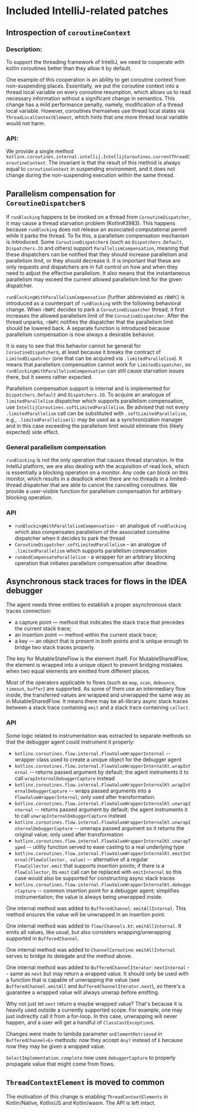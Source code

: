 # Included IntelliJ-related patches

## Introspection of `coroutineContext`

### Description: 
To support the threading framework of IntelliJ, 
we need to cooperate with kotlin coroutines better than they allow it by default.

One example of this cooperation is an ability to get coroutine context from non-suspending places.
Essentially, we put the coroutine context into a thread local variable on every coroutine resumption, 
which allows us to read necessary information without a significant change in semantics. 
This change has a mild performance penalty, namely, modification of a thread local variable. 
However, coroutines themselves use thread local states via `ThreadLocalContextElement`, which hints that 
one more thread local variable would not harm.

### API:

We provide a single method `kotlinx.coroutines.internal.intellij.IntellijCoroutines.currentThreadCoroutineContext`.
The invariant is that the result of this method is always equal to `coroutineContext` in suspending environment, 
and it does not change during the non-suspending execution within the same thread.


## Parallelism compensation for `CoroutineDispatcher`s

If `runBlocking` happens to be invoked on a thread from `CoroutineDispatcher`, it may cause a thread starvation problem
(Kotlin#3983). This happens because `runBlocking` does not release an associated computational permit while it parks the
thread. To fix this, a parallelism compensation mechanism is introduced. Some `CoroutineDispatcher`s (such as 
`Dispatchers.Default`, `Dispatchers.IO` and others) support `ParallelismCompensation`, meaning that these dispatchers
can be notified that they should increase parallelism and parallelism limit, or they should decrease it. It is important that these
are only requests and dispatchers are in full control on how and when they need to adjust the effective parallelism.
It also means that the instantaneous parallelism may exceed the current allowed parallelism limit for the given dispatcher.

`runBlockingWithParallelismCompensation` (further abbreviated as `rBWPC`) is introduced as a counterpart of `runBlocking` 
with the following behavioral change. When `rBWPC` decides to park a `CoroutineDispatcher` thread, it first increases the allowed parallelism
limit of the `CoroutineDispatcher`. After the thread unparks, `rBWPC` notifies the dispatcher that the parallelism limit should be lowered back.
A separate function is introduced because parallelism compensation is now always a desirable behavior.

It is easy to see that this behavior cannot be general for `CoroutineDispatcher`s, at least because it breaks the contract
of `LimitedDispatcher` (one that can be acquired via `.limitedParallelism`). It means that parallelism compensation
cannot work for `LimitedDispatcher`, so `runBlockingWithParallelismCompensation` can still cause starvation issues there, but it seems rather 
expected.

Parallelism compensation support is internal and is implemented for `Dispatchers.Default` and `Dispatchers.IO`.
To acquire an analogue of `limitedParallelism` dispatcher which supports parallelism compensation, use 
`IntellijCoroutines.softLimitedParallelism`. Be advised that not every `.limitedParallelism` call can be substituted
with `.softLimitedParallelism`, e.g., `.limitedParallelism(1)` may be used as a synchronization manager and in this case
exceeding the parallelism limit would eliminate this (likely expected) side effect.

### General parallelism compensation

`runBlocking` is not the only operation that causes thread starvation. In the IntelliJ platform, we are also dealing with
 the acquisition of read lock, which is essentially a blocking operation on a monitor. Any code can block on this monitor, 
which results in a deadlock when there are no threads in a limited-thread dispatcher that are able to cancel the cancelling coroutines.
We provide a user-visible function for parallelism compensation for arbitrary blocking operation.

### API
- `runBlockingWithParallelismCompensation` - an analogue of `runBlocking` which also compensates parallelism of the
  associated coroutine dispatcher when it decides to park the thread
- `CoroutineDispatcher.softLimitedParallelism` – an analogue of `.limitedParallelism` which supports
  parallelism compensation
- `runAndCompensateParallelism` - a wrapper for an arbitrary blocking operation that initiates parallelism compensation after deadline.

## Asynchronous stack traces for flows in the IDEA debugger

The agent needs three entities to establish a proper asynchronous stack traces connection:
- a capture point — method that indicates the stack trace that precedes the current stack trace;
- an insertion point — method within the current stack trace;
- a key — an object that is present in both points and is unique enough to bridge two stack traces properly.

The key for MutableStateFlow is the element itself. For MutableSharedFlow, the element is wrapped into a unique object to prevent bridging mistakes when two equal elements are emitted from different places.

Most of the operators applicable to flows (such as `map`, `scan`, `debounce`, `timeout`, `buffer`) are supported. As some of them use an intermediary flow inside, the transferred values are wrapped and unwrapped the same way as in MutableSharedFlow.
It means there may be all-library async stack traces between a stack trace containing `emit` and a stack trace containing `collect`.

### API

Some logic related to instrumentation was extracted to separate methods so that the debugger agent could instrument it properly:

- `kotlinx.coroutines.flow.internal.FlowValueWrapperInternal` -- wrapper class used to create a unique object for the debugger agent
- `kotlinx.coroutines.flow.internal.FlowValueWrapperInternalKt.wrapInternal` -- returns passed argument by default; the agent instruments it to call `wrapInternalDebuggerCapture` instead
- `kotlinx.coroutines.flow.internal.FlowValueWrapperInternalKt.wrapInternalDebuggerCapture` -- wraps passed arguments into a `FlowValueWrapperInternal`; only used after transformation.
- `kotlinx.coroutines.flow.internal.FlowValueWrapperInternalKt.unwrapInternal` -- returns passed argument by default; the agent instruments it to call `unwrapInternalDebuggerCapture` instead
- `kotlinx.coroutines.flow.internal.FlowValueWrapperInternalKt.unwrapInternalDebuggerCapture` -- unwraps passed argument so it returns the original value; only used after transformation
- `kotlinx.coroutines.flow.internal.FlowValueWrapperInternalKt.unwrapTyped` -- utility function served to ease casting to a real underlying type
- `kotlinx.coroutines.flow.internal.FlowValueWrapperInternalKt.emitInternal(FlowCollector, value)` -- alternative of a regular `FlowCollector.emit` that supports insertion points; if there is a `FlowCollector`, its `emit` call can be replaced with `emitInternal` so this case would also be supported for constructing async stack traces 
- `kotlinx.coroutines.flow.internal.FlowValueWrapperInternalKt.debuggerCapture` -- common insertion point for a debugger agent; simplifies instrumentation; the value is always being unwrapped inside.

One internal method was added to `BufferedChannel`: `emitAllInternal`. This method ensures the value will be unwrapped in an insertion point.

One internal method was added to `flow/Channels.kt`: `emitAllInternal`. It emits all values, like usual, but also considers wrapping/unwrapping supported in `BufferedChannel`.

One internal method was added to `ChannelCoroutine`: `emitAllInternal` serves to bridge its delegate and the method above.

One internal method was added to `BufferedChannelIterator`: `nextInternal` -- same as `next` but may return a wrapped value. It should only be used with a function that is capable of unwrapping the value (see `BufferedChannel.emitAll` and `BufferedChannelIterator.next`), so there's a guarantee a wrapped value will always unwrap before emitting.

Why not just let `next` return a maybe wrapped value? That's because it is heavily used outside a currently supported scope. For example, one may just indirectly call it from a for-loop. In this case, unwrapping will never happen, and a user will get a handful of `ClassCastException`s.

Changes were made to lambda parameter `onElementRetrieved` in `BufferedChannel<E>` methods: now they accept `Any?` instead of `E` because now they may be given a wrapped value.

`SelectImplementation.complete` now uses `debuggerCapture` to properly propagate value that might come from flows. 

## `ThreadContextElement` is moved to common

The motivation of this change is enabling `ThreadContextElements` in Kotlin/Native, Kotlin/JS and Kotlin/wasm.
The API is left intact.